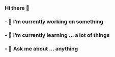 ### Hi there 👋

### - 🔭 I’m currently working on something
### - 🌱 I’m currently learning ... a lot of things
### - 💬 Ask me about ... anything
